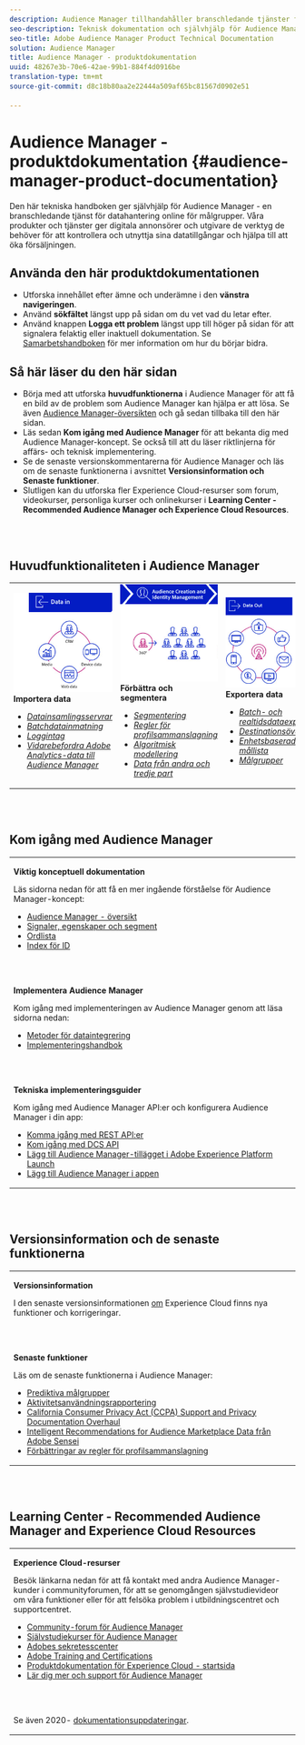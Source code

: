 ```yaml
---
description: Audience Manager tillhandahåller branschledande tjänster för datahantering online för målgrupper. Våra produkter och tjänster ger digitala annonsörer och utgivare de verktyg de behöver för att kontrollera och utnyttja sina datatillgångar och hjälpa till att öka försäljningen.
seo-description: Teknisk dokumentation och självhjälp för Audience Manager (AAM). AAM tillhandahåller branschledande tjänster för datahantering online för målgrupper och ger digitala annonsörer och utgivare de verktyg de behöver för att kontrollera och utnyttja sina dataresurser för att öka försäljningen.
seo-title: Adobe Audience Manager Product Technical Documentation
solution: Audience Manager
title: Audience Manager - produktdokumentation
uuid: 48267e3b-70e6-42ae-99b1-884f4d0916be
translation-type: tm+mt
source-git-commit: d8c18b80aa2e22444a509af65bc81567d0902e51

---
```




# Audience Manager - produktdokumentation {#audience-manager-product-documentation}

Den här tekniska handboken ger självhjälp för Audience Manager - en branschledande tjänst för datahantering online för målgrupper. Våra produkter och tjänster ger digitala annonsörer och utgivare de verktyg de behöver för att kontrollera och utnyttja sina datatillgångar och hjälpa till att öka försäljningen.

## Använda den här produktdokumentationen

* Utforska innehållet efter ämne och underämne i den **vänstra navigeringen**.
* Använd **sökfältet** längst upp på sidan om du vet vad du letar efter.
* Använd knappen **Logga ett problem** längst upp till höger på sidan för att signalera felaktig eller inaktuell dokumentation. Se [Samarbetshandboken](https://docs.adobe.com/content/help/en/contributor/contributor-guide/introduction.html) för mer information om hur du börjar bidra.

## Så här läser du den här sidan

* Börja med att utforska **huvudfunktionerna** i Audience Manager för att få en bild av de problem som Audience Manager kan hjälpa er att lösa. Se även [Audience Manager-översikten](/help/using/overview/aam-overview.md) och gå sedan tillbaka till den här sidan.
* Läs sedan **Kom igång med Audience Manager** för att bekanta dig med Audience Manager-koncept. Se också till att du läser riktlinjerna för affärs- och teknisk implementering.
* Se de senaste versionskommentarerna för Audience Manager och läs om de senaste funktionerna i avsnittet **Versionsinformation och Senaste funktioner**.
* Slutligen kan du utforska fler Experience Cloud-resurser som forum, videokurser, personliga kurser och onlinekurser i **Learning Center - Recommended Audience Manager och Experience Cloud Resources**.

<br> 

## Huvudfunktionaliteten i Audience Manager

<table>
   <td>
      <img alt="Data in" src="/help/using/overview/assets/data-in.png"/>
      <div>
         <b>Importera data</b>
      </div>
      <p>
         <em><ul><li><a href="/help/using/api/dcs-intro/dcs-api-reference/dcs-api-reference-overview.md">Datainsamlingsservrar</a></li><li><a href="/help/using/integration/sending-audience-data/batch-data-transfer-explained/batch-data-transfer-overview.md">Batchdatainmatning</a></li><li><a href="/help/using/reporting/audience-optimization-reports/metadata-files-intro/metadata-files-intro.md">Loggintag</a></li><li><a href="/help/using/integration/integration-other-solutions/audience-management-module.md">Vidarebefordra Adobe Analytics-data till Audience Manager</a></li></ul></em>
      <p>
   </td>
   <td>
      <img alt="Förbättra och segmentera" src="/help/using/overview/assets/enrich-segment.png"/>
      <div>
         <b>Förbättra och segmentera</b>
      </div>
      <p>
       <em><ul><li><a href="/help/using/features/segments/segments-purpose.md">Segmentering</a></li><li><a href="/help/using/features/profile-merge-rules/merge-rules-overview.md">Regler för profilsammanslagning</a></li><li><a href="/help/using/features/algorithmic-models/understanding-models.md">Algoritmisk modellering</a></li><li><a href="/help/using/overview/data-types-collected.md">Data från andra och tredje part</a></li></ul></em>
      <p>
   </td>
   <td>
      <img alt="Data ut" src="/help/using/overview/assets/data-out.png"/>
      </a>
      <div>
         <b>Exportera data</b>
      </div>
      <p>
      <p>
         <em><ul><li><a href="/help/using/integration/receiving-audience-data/receiving-audience-data-overview.md">Batch- och realtidsdataexport</a></li><li><a href="/help/using/features/destinations/destinations.md">Destinationsöversikt</a></li><li><a href="/help/using/features/destinations/device-based-destinations-list.md">Enhetsbaserad mållista</a></li><li><a href="/help/using/features/destinations/people-based-destinations-overview.md">Målgrupper</a></li></ul></em> 
      <p>
      <p>
   </td>
</table>


<br> 

## Kom igång med Audience Manager

<table> 
 <tbody> 
  <tr> 
   <td colname="col1"> <p><b>Viktig konceptuell dokumentation</b></p>
   <p>Läs sidorna nedan för att få en mer ingående förståelse för Audience Manager-koncept: 
   <ul><li><a href="/help/using/overview/aam-overview.md"> Audience Manager - översikt</a></li><li><a href="/help/using/reference/signal-trait-segment.md">Signaler, egenskaper och segment</a></li><li><a href="/help/using/reference/aam-glossary.md"> Ordlista</a> </li><li><a href="/help/using/reference/ids-in-aam.md">Index för ID</a></li></ul></p>
   <br> 
   <p><b>Implementera Audience Manager</b></p>
   <p> Kom igång med implementeringen av Audience Manager genom att läsa sidorna nedan:
     <ul>
     <li><a href="/help/using/integration/data-integration-methods.md">Metoder för dataintegrering</a></li>
     <li><a href="/help/using/integration/implement-audience-manager.md">Implementeringshandbok</a></li>
     </ul> </p>
     <br> 
   <p> <b>Tekniska implementeringsguider</b> </p> <p>Kom igång med Audience Manager API:er och konfigurera Audience Manager i din app:</p> <p> 
     <ul id="ul_47C012F6AB3E4B73BA357027F4D15369">
     <li><a href="/help/using/api/rest-api-main/aam-api-getting-started.md">Komma igång med REST API:er</a></li>
     <li><a href="/help/using/api/dcs-intro/dcs-event-calls/dcs-event-calls.md">Kom igång med DCS API</a></li>
     <li><a href="https://docs.adobe.com/content/help/en/launch/using/extensions-ref/adobe-extension/adobe-audience-manager-extension.html">Lägg till Audience Manager-tillägget i Adobe Experience Platform Launch</a></li>
    <li><a href="https://aep-sdks.gitbook.io/docs/using-mobile-extensions/adobe-audience-manager">Lägg till Audience Manager i appen</a></li>
     </ul> </p>
    </td>

</tr> 
 </tbody> 
</table>

<!--

<table> 
 <tbody> 
  <tr> 
   <td colname="col1"> <p><b>Important Conceptual Documentation</b></p>
   <p>Read the pages below for a deeper understanding of Audience Manager concepts: 
   <ul><li><a href="https://docs.adobe.com/content/help/en/audience-manager/user-guide/overview/aam-overview.html"> Audience Manager Overview</a></li><li><a href="https://docs.adobe.com/help/en/audience-manager/user-guide/reference/aam-glossary.html"> Glossary</a> </li><li><a href="https://docs.adobe.com/content/help/en/audience-manager/user-guide/reference/ids-in-aam.html">Index of IDs</a></li><li><a href="https://docs.adobe.com/help/en/audience-manager/user-guide/reference/signal-trait-segment.html">Signals, Traits, and Segments</a></li></ul></p>
   <br>&nbsp;
   <p><b>Implement Audience Manager</b></p>
   <p> Get started with implementing Audience Manager by reading the pages below:
     <ul>
     <li><a href="https://docs.adobe.com/content/help/en/audience-manager/user-guide/implementation-integration-guides/data-integration-methods.html">Data Integration Methods</a></li>
     <li><a href="https://docs.adobe.com/content/help/en/audience-manager/user-guide/implementation-integration-guides/implement-audience-manager.html">Implementation Guide</a></li>
     </ul> </p>
     <br>&nbsp;
   <p> <b>Technical Implementation Guides</b> </p> <p>Get started with Audience Manager APIs and set up Audience Manager in your app:</p> <p> 
     <ul id="ul_47C012F6AB3E4B73BA357027F4D15369">
     <li><a href="https://docs.adobe.com/content/help/en/audience-manager/user-guide/api-and-sdk-code/rest-apis/aam-api-getting-started.html">Getting Started with REST APIs</a></li>
     <li><a href="https://docs.adobe.com/content/help/en/audience-manager/user-guide/api-and-sdk-code/dcs/dcs-event-calls/dcs-event-calls.html">Get started with the DCS API</a></li>
     <li><a href="https://docs.adobe.com/content/help/en/launch/using/extensions-ref/adobe-extension/adobe-audience-manager-extension.html">Add the Audience Manager extension to Adobe Experience Platform Launch</a></li>
    <li><a href="https://aep-sdks.gitbook.io/docs/using-mobile-extensions/adobe-audience-manager">Add Audience Manager to your app</a></li>
     </ul> </p>
    </td>
   <td colname="col2">  <p> <b>Collaborative Documentation</b> </p>
     <p>We welcome contributions to our documentation from all our readers. See the <a href="https://docs.adobe.com/content/help/en/contributor/contributor-guide/introduction.html">Collaboration Guide Overview</a> to learn how to start contributing.</p>
   <br>&nbsp;
   <p> <b>Release Notes</b> </p> <p> 
     See the latest <a href="https://docs.adobe.com/content/help/en/release-notes/experience-cloud/current.html" format="https" scope="external"> Experience Cloud Release Notes</a> for new features and fixes.</p> <br>&nbsp;
     <p> <b>Experience Cloud Resources</b> </p> <p> 
     <ul id="ul_E30EC96BDC624B5591F0470D430B7F41"> 
      <li id="li_F3A5CCFAE0F247CEB41A03CA8E03106B"><a href="https://forums.adobe.com/community/experience-cloud/analytics-cloud/audience-manager" format="https" scope="external"> Audience Manager Community Forums</a> </li>
      <li><a href="https://docs.adobe.com/content/help/en/audience-manager-learn/tutorials/overview.html" format="http" scope="external"> Audience Manager Tutorials</a> </li> 
      <li id="li_1737D63307024F26B1F967621613A5AC"><a href="https://www.adobe.com/privacy.html" format="http" scope="external"> Adobe Privacy Center</a> </li>  
      <li id="li_1938F7044F544481A6CC0F45CC22B80A"> <a href="https://helpx.adobe.com/learning.html?promoid=KAUDK" scope="external" format="http"> Adobe Training and Certifications</a> </li> 
      <li id="li_C71459E0D1464C05B8B9387C43541F17"> <a href="https://helpx.adobe.com/support/experience-cloud.html" scope="external" format="https">Experience Cloud Product Documentation Home</a> </li> 
      <li id="li_0DB1997FEB87484EBC07E03FD40AA39F"><a href="https://helpx.adobe.com/support/audience-manager.html" format="https" scope="external"> Audience Manager Learn &amp; Support</a> </li> 
     </ul> </p> 
     <br>&nbsp;
     <p>See also, <a href="https://docs.adobe.com/content/help/en/audience-manager/user-guide/documentation-updates/docs-2020.html"> 2020 Documentation Updates</a>. </p> </td>
  </tr> 
 </tbody> 
</table>

-->

<br> 

## Versionsinformation och de senaste funktionerna

<table> 
 <tbody> 
  <tr> 
   <td> <p> <b>Versionsinformation</b> </p> <p> 
     I den senaste versionsinformationen <a href="https://docs.adobe.com/content/help/en/release-notes/experience-cloud/current.html" format="https" scope="external"> om</a> Experience Cloud finns nya funktioner och korrigeringar.</p> 
     <br> 
     <p> <b>Senaste funktioner</b> </p> <p> 
     Läs om de senaste funktionerna i Audience Manager:</p>
     <p><ul><li><a href="/help/using/features/algorithmic-models/predictive-audiences.md">Prediktiva målgrupper</a></li><li><a href="/help/using/features/administration/activity-usage-reporting.md">Aktivitetsanvändningsrapportering</a></li>
     <li><a href="/help/using/overview/data-security-and-privacy/data-privacy.md">California Consumer Privacy Act (CCPA) Support and Privacy Documentation Overhaul</a></li>
     <li><a href="/help/using/features/segments/trait-recommendations.md">Intelligent Recommendations for Audience Marketplace Data från Adobe Sensei</a></li>
     <li><a href="/help/using/features/profile-merge-rules/merge-rules-overview.md">Förbättringar av regler för profilsammanslagning</a></li></ul><p>
    </td>
  </tr> 
 </tbody> 
</table>

<!--

**Release Notes**

See the latest [Experience Cloud Release Notes](https://docs.adobe.com/content/help/en/release-notes/experience-cloud/current.html) for new features and fixes.

<br>&nbsp;

**Latest features**

Read about the latest Audience Manager features:
* [Activity Usage Reporting](https://docs.adobe.com/content/help/en/audience-manager/user-guide/features/administration/activity-usage-reporting.html)
* [California Consumer Privacy Act (CCPA) Support and Privacy Documentation Overhaul](https://docs.adobe.com/content/help/en/audience-manager/user-guide/overview/data-privacy/data-privacy.html)
* [Intelligent Recommendations for Audience Marketplace Data, powered by Adobe Sensei](https://docs.adobe.com/content/help/en/audience-manager/user-guide/features/segments/trait-recommendations.html)
* [Profile Merge Rules Enhancements](https://docs.adobe.com/content/help/en/audience-manager/user-guide/features/profile-merge-rules/merge-rules-overview.html)
* [Bulk Management Tools Update](https://docs.adobe.com/content/help/en/audience-manager/user-guide/reference/bulk-management-tools/bulk-management-intro.html)

-->

<br> 

## Learning Center - Recommended Audience Manager and Experience Cloud Resources


<table> 
 <tbody> 
  <tr> 
   <td colname="col2"> 
     <p> <b>Experience Cloud-resurser</b> </p>
     <p>Besök länkarna nedan för att få kontakt med andra Audience Manager-kunder i communityforumen, för att se genomgången självstudievideor om våra funktioner eller för att felsöka problem i utbildningscentret och supportcentret.</p>
     <p> 
     <ul id="ul_E30EC96BDC624B5591F0470D430B7F41"> 
      <li id="li_F3A5CCFAE0F247CEB41A03CA8E03106B"><a href="https://forums.adobe.com/community/experience-cloud/analytics-cloud/audience-manager" format="https" scope="external"> Community-forum för Audience Manager</a> </li>
      <li><a href="https://docs.adobe.com/content/help/en/audience-manager-learn/tutorials/overview.html" format="http" scope="external"> Självstudiekurser för Audience Manager</a> </li> 
      <li id="li_1737D63307024F26B1F967621613A5AC"><a href="https://www.adobe.com/privacy.html" format="http" scope="external"> Adobes sekretesscenter</a> </li>  
      <li id="li_1938F7044F544481A6CC0F45CC22B80A"> <a href="https://helpx.adobe.com/learning.html?promoid=KAUDK" scope="external" format="http"> Adobe Training and Certifications</a> </li> 
      <li id="li_C71459E0D1464C05B8B9387C43541F17"> <a href="https://helpx.adobe.com/support/experience-cloud.html" scope="external" format="https">Produktdokumentation för Experience Cloud - startsida</a> </li> 
      <li id="li_0DB1997FEB87484EBC07E03FD40AA39F"><a href="https://helpx.adobe.com/support/audience-manager.html" format="https" scope="external"> Lär dig mer och support för Audience Manager</a> </li> 
     </ul> </p> 
     <br> 
     <p>Se även 2020- <a href="https://docs.adobe.com/content/help/en/audience-manager/user-guide/documentation-updates/docs-2020.html"> dokumentationsuppdateringar</a>. </p> </td>
  </tr> 
 </tbody> 
</table>